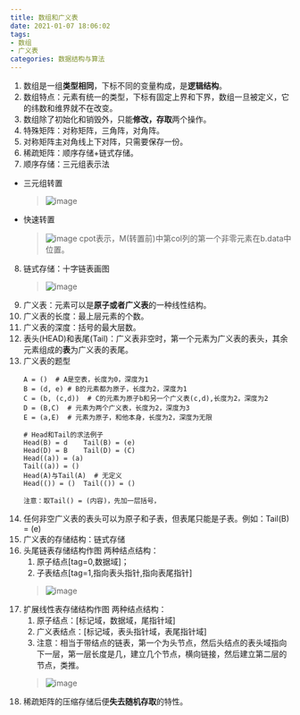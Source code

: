 ```yaml
---
title: 数组和广义表
date: 2021-01-07 18:06:02
tags: 
- 数组
- 广义表
categories: 数据结构与算法
---
```


1. 数组是一组**类型相同**，下标不同的变量构成，是**逻辑结构**。
2. 数组特点：元素有统一的类型，下标有固定上界和下界，数组一旦被定义，它的纬数和维界就不在改变。
3. 数组除了初始化和销毁外，只能**修改，存取**两个操作。
4. 特殊矩阵：对称矩阵，三角阵，对角阵。
5. 对称矩阵主对角线上下对阵，只需要保存一份。
6. 稀疏矩阵：顺序存储+链式存储。
7. 顺序存储：三元组表示法
<!--more-->
   - 三元组转置
     > ![image](https://note.youdao.com/yws/api/personal/file/7de03d6dcd095bd0a5870000d1d0323a?method=download&shareKey=5423c1be20bb88069c075003e5cdea33&inline=true)
   - 快速转置
     > ![image](https://note.youdao.com/yws/api/personal/file/3596ad5a0511c66e66765ae4f700d542?method=download&shareKey=f9956b92763f328e35923079f25b1e66&inline=true)
     > cpot表示，M(转置前)中第col列的第一个非零元素在b.data中位置。


8. 链式存储：十字链表画图
   > ![image](https://note.youdao.com/yws/api/personal/file/082c136c4fd539669a50a43e8e3e3ecb?method=download&shareKey=f395d68ba63ffbc2a80f49bf901575ea&inline=true)
9. 广义表：元素可以是**原子或者广义表**的一种线性结构。
10. 广义表的长度：最上层元素的个数。
11. 广义表的深度：括号的最大层数。
12. 表头(HEAD)和表尾(Tail)：广义表非空时，第一个元素为广义表的表头，其余元素组成的**表**为广义表的表尾。
13. 广义表的题型
    ```
    A = ()  # A是空表，长度为0，深度为1
    B = (d, e) # B的元素都为原子，长度为2，深度为1
    C = (b, (c,d))  # C的元素为原子b和另一个广义表(c,d),长度为2，深度为2
    D = (B,C)  # 元素为两个广义表，长度为2，深度为3
    E = (a,E)  # 元素为原子，和他本身，长度为2，深度为无限
    
    # Head和Tail的求法例子
    Head(B) = d    Tail(B) = (e)  
    Head(D) = B    Tail(D) = (C)
    Head((a)) = (a) 
    Tail((a)) = ()
    Head(A)与Tail(A)  # 无定义
    Head(()) = ()  Tail(()) = ()
    
    注意：取Tail() = (内容)，先加一层括号，
    ```
14. 任何非空广义表的表头可以为原子和子表，但表尾只能是子表。例如：Tail(B) = (e)
15. 广义表的存储结构：链式存储
16. 头尾链表存储结构作图
    两种结点结构：
      1. 原子结点[tag=0,数据域]；
      2. 子表结点[tag=1,指向表头指针,指向表尾指针]
    > ![image](https://note.youdao.com/yws/api/personal/file/69d0b84bb671aa1521255393968afe5a?method=download&shareKey=31d1c976d30b0659325e8178b53aeb4d&inline=true)
17. 扩展线性表存储结构作图
    两种结点结构：
      1. 原子结点：[标记域，数据域，尾指针域]
      2. 广义表结点：[标记域，表头指针域，表尾指针域]
      3. 注意：相当于带结点的链表，第一个为头节点，然后头结点的表头域指向下一层，第一层长度是几，建立几个节点，横向链接，然后建立第二层的节点，类推。
     > ![image](https://note.youdao.com/yws/api/personal/file/18abb20ddd9d98c08d64e6f9a3df682e?method=download&shareKey=72d94320243d8aba676418e2944a656e&inline=true)
18. 稀疏矩阵的压缩存储后便**失去随机存取**的特性。

